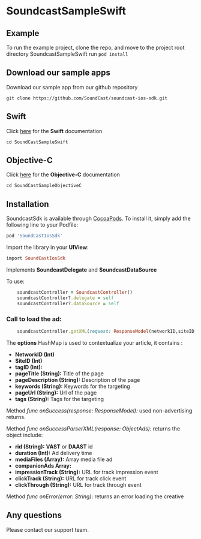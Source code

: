 # SoundcastSampleSwift

## Example

To run the example project, clone the repo, and move to the project root directory SoundcastSampleSwift run `pod install`

## Download our sample apps
Download our sample app from our github repository
```
git clone https://github.com/SoundCast/soundcast-ios-sdk.git
```
## Swift
Click [here](SoundCastSampleSwift) for the **Swift** documentation

```
cd SoundCastSampleSwift
```

## Objective-C
Click [here](SoundCastSampleObjectiveC) for the **Objective-C** documentation
```
cd SoundCastSampleObjectiveC
```

## Installation

SoundcastSdk is available through [CocoaPods](https://cocoapods.org). To install
it, simply add the following line to your Podfile:

```ruby
pod 'SoundCastIosSdk'
```

Import the library in your **UIView**:

```ruby
import SoundCastIosSdk
```

Implements **SoundcastDelegate** and **SoundcastDataSource**

To use:

```ruby
    soundcastController = SoundcastController()
    soundcastController?.delegate = self
    soundcastController?.dataSource = self
```

### Call to load the ad:

```ruby
    soundcastController.getXML(request: ResponseModel(networkID,siteID,tagID,pageTitle,pageDescription,keywords,pageUrl,tags))
```

The **options** HashMap is used to contextualize your article, it contains :
* **NetworkID (Int)** 
* **SiteID (Int)**
* **tagID (Int):**
* **pageTitle (String):** Title of the page
* **pageDescription (String):** Description of the page
* **keywords (String):** Keywords for the targeting
* **pageUrl (String):** Url of the page
* **tags (String):** Tags for the targeting
    
Method *func onSuccess(response: ResponseModel):* used non-advertising returns.

Method *func onSuccessParserXML(response: ObjectAds):* returns the object include:
* **rid (String):** **VAST** or **DAAST** id
* **duration (Int):** Ad delivery time
* **mediaFiles (Array<MediaFile>):** Array media file ad
* **companionAds Array<CompanionAd>:** 
* **impressionTrack (String):** URL for track impression event
* **clickTrack (String):** URL for track click event
* **clickThrough (String):** URL for track through event
    
Method *func onError(error: String)*: returns an error loading the creative


## Any questions

Please contact our support team.